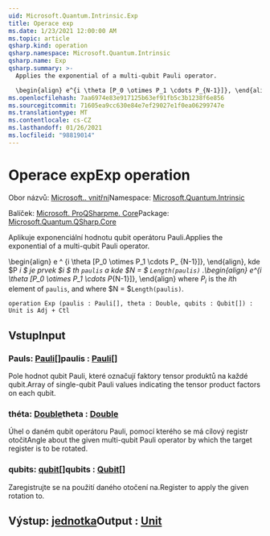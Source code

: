 ```yaml
---
uid: Microsoft.Quantum.Intrinsic.Exp
title: Operace exp
ms.date: 1/23/2021 12:00:00 AM
ms.topic: article
qsharp.kind: operation
qsharp.namespace: Microsoft.Quantum.Intrinsic
qsharp.name: Exp
qsharp.summary: >-
  Applies the exponential of a multi-qubit Pauli operator.

  \begin{align} e^{i \theta [P_0 \otimes P_1 \cdots P_{N-1}]}, \end{align} where $P_i$ is the $i$th element of `paulis`, and where $N = $`Length(paulis)`.
ms.openlocfilehash: 7aa6974e83e917125b63ef91fb5c3b1238f6e856
ms.sourcegitcommit: 71605ea9cc630e84e7ef29027e1f0ea06299747e
ms.translationtype: MT
ms.contentlocale: cs-CZ
ms.lasthandoff: 01/26/2021
ms.locfileid: "98819014"
---
```

# <a name="exp-operation"></a><span data-ttu-id="81f47-102">Operace exp</span><span class="sxs-lookup"><span data-stu-id="81f47-102">Exp operation</span></span>

<span data-ttu-id="81f47-103">Obor názvů: [Microsoft.. vnitřní](xref:Microsoft.Quantum.Intrinsic)</span><span class="sxs-lookup"><span data-stu-id="81f47-103">Namespace: [Microsoft.Quantum.Intrinsic](xref:Microsoft.Quantum.Intrinsic)</span></span>

<span data-ttu-id="81f47-104">Balíček: [Microsoft. ProQSharpme. Core](https://nuget.org/packages/Microsoft.Quantum.QSharp.Core)</span><span class="sxs-lookup"><span data-stu-id="81f47-104">Package: [Microsoft.Quantum.QSharp.Core](https://nuget.org/packages/Microsoft.Quantum.QSharp.Core)</span></span>


<span data-ttu-id="81f47-105">Aplikuje exponenciální hodnotu qubit operátoru Pauli.</span><span class="sxs-lookup"><span data-stu-id="81f47-105">Applies the exponential of a multi-qubit Pauli operator.</span></span>

<span data-ttu-id="81f47-106">\begin{align} e ^ {i \theta [P_0 \otimes P_1 \cdots P_ {N-1}]}, \end{align}, kde $P _i $ je prvek $i $ th `paulis` a kde $N = $ `Length(paulis)` .</span><span class="sxs-lookup"><span data-stu-id="81f47-106">\begin{align} e^{i \theta [P_0 \otimes P_1 \cdots P_{N-1}]}, \end{align} where $P_i$ is the $i$th element of `paulis`, and where $N = $`Length(paulis)`.</span></span>

```qsharp
operation Exp (paulis : Pauli[], theta : Double, qubits : Qubit[]) : Unit is Adj + Ctl
```


## <a name="input"></a><span data-ttu-id="81f47-107">Vstup</span><span class="sxs-lookup"><span data-stu-id="81f47-107">Input</span></span>

### <a name="paulis--pauli"></a><span data-ttu-id="81f47-108">Pauls: [Pauli](xref:microsoft.quantum.lang-ref.pauli)[]</span><span class="sxs-lookup"><span data-stu-id="81f47-108">paulis : [Pauli](xref:microsoft.quantum.lang-ref.pauli)[]</span></span>

<span data-ttu-id="81f47-109">Pole hodnot qubit Pauli, které označují faktory tensor produktů na každé qubit.</span><span class="sxs-lookup"><span data-stu-id="81f47-109">Array of single-qubit Pauli values indicating the tensor product factors on each qubit.</span></span>


### <a name="theta--double"></a><span data-ttu-id="81f47-110">théta: [Double](xref:microsoft.quantum.lang-ref.double)</span><span class="sxs-lookup"><span data-stu-id="81f47-110">theta : [Double](xref:microsoft.quantum.lang-ref.double)</span></span>

<span data-ttu-id="81f47-111">Úhel o daném qubit operátoru Pauli, pomocí kterého se má cílový registr otočit</span><span class="sxs-lookup"><span data-stu-id="81f47-111">Angle about the given multi-qubit Pauli operator by which the target register is to be rotated.</span></span>


### <a name="qubits--qubit"></a><span data-ttu-id="81f47-112">qubits: [qubit](xref:microsoft.quantum.lang-ref.qubit)[]</span><span class="sxs-lookup"><span data-stu-id="81f47-112">qubits : [Qubit](xref:microsoft.quantum.lang-ref.qubit)[]</span></span>

<span data-ttu-id="81f47-113">Zaregistrujte se na použití daného otočení na.</span><span class="sxs-lookup"><span data-stu-id="81f47-113">Register to apply the given rotation to.</span></span>



## <a name="output--unit"></a><span data-ttu-id="81f47-114">Výstup: [jednotka](xref:microsoft.quantum.lang-ref.unit)</span><span class="sxs-lookup"><span data-stu-id="81f47-114">Output : [Unit](xref:microsoft.quantum.lang-ref.unit)</span></span>

